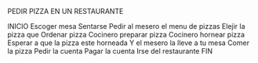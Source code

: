 PEDIR PIZZA EN UN RESTAURANTE

INICIO
Escoger mesa
Sentarse 
Pedir al mesero el menu de pizzas
Elejir la pizza que 
Ordenar pizza
Cocinero preparar pizza
Cocinero hornear pizza
Esperar a que la pizza este horneada Y el mesero la lleve a tu mesa
Comer la pizza 
Pedir la cuenta
Pagar la cuenta 
Irse del restaurante
FIN